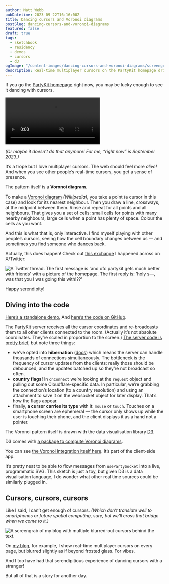 ```yaml
---
author: Matt Webb
pubDatetime: 2023-09-22T16:16:00Z
title: Dancing cursors and Voronoi diagrams
postSlug: dancing-cursors-and-voronoi-diagrams
featured: false
draft: true
tags:
  - sketchbook
  - residency
  - demos
  - cursors
  - d3
ogImage: "/content-images/dancing-cursors-and-voronoi-diagrams/screengrab.png"
description: Real-time multiplayer cursors on the PartyKit homepage drive an interactive Voronoi diagram. Here’s how it works.
---
```


If you go the [PartyKit homepage](https://www.partykit.io) right now, you may be lucky enough to see it dancing with cursors.

<video autoplay muted loop src="/content-images/dancing-cursors-and-voronoi-diagrams/voronoi-cursors.mp4"></video>

_(Or maybe it doesn’t do that anymore! For me, “right now” is September 2023.)_

It’s a trope but I love multiplayer cursors. The web should feel more _alive!_ And when you see other people’s real-time cursors, you get a sense of presence.

The pattern itself is a **Voronoi diagram**.

To make a [Voronoi diagram](https://en.wikipedia.org/wiki/Voronoi_diagram) _(Wikipedia),_ you take a point (a cursor in this case) and look for its nearest neighbour. Then you draw a line, crossways, at the midpoint between them. Rinse and repeat for all points and all neighbours. That gives you a set of cells: small cells for points with many nearby neighbours, large cells when a point has plenty of space. Colour the cells as you want.

And this is what that is, only interactive. I find myself playing with other people’s cursors, seeing how the cell boundary changes between us — and sometimes you find someone who dances back.

Actually, this does happen! Check out [this exchange](https://twitter.com/adam_janis/status/1701703493143409148) I happened across on X/Twitter:

![A Twitter thread. The first message is 'and ofc partykit gets much better with friends' with a picture of the homepage. The first reply is: 'holy s—, was that you I was going this with!??'](/content-images/dancing-cursors-and-voronoi-diagrams/twitter-thread.png)

Happy serendipity!

## Diving into the code

[Here’s a standalone demo.](https://multicursor-sketch.vercel.app) And [here’s the code on GitHub](https://github.com/partykit/sketch-voronoi).

The PartyKit server receives all the cursor coordinates and re-broadcasts them to all other clients connected to the room. (Actually it’s not absolute coordinates. They’re scaled in proportion to the screen.) [The server code is pretty brief](https://github.com/partykit/sketch-voronoi), but note three things:

- we’ve opted into **hibernation** ([docs](https://docs.partykit.io/guides/scaling-partykit-servers-with-hibernation/)) which means the server can handle thousands of connections simultaneously. The bottleneck is the frequency of cursor updates from the clients: really those should be debounced, and the updates batched up so they’re not broadcast so often.
- **country flags!** In `onConnect` we’re looking at the `request` object and pulling out some Cloudflare-specific data. In particular, we’re grabbing the connection’s location (to a country resolution) and using an attachment to save it on the websocket object for later display. That’s how the flags appear.
- finally, **a cursor carries its type** with it: `mouse` or `touch`. Touches on a smartphone screen are ephemeral — the cursor only shows up while the user is touching their phone, and the client displays it as a hand not a pointer.

The Voronoi pattern itself is drawn with the data visualisation library [D3](https://d3js.org).

D3 comes with [a package to compute Voronoi diagrams](https://d3js.org/d3-delaunay).

You can see [the Voronoi integration itself here](https://github.com/partykit/sketch-voronoi/blob/main/src/app/shared-space.tsx). It’s part of the client-side app.

It’s pretty neat to be able to flow messages from `usePartySocket` into a live, programmatic SVG. This sketch is just a toy, but given D3 is a data visualisation language, I do wonder what other real time sources could be similarly plugged in.

## Cursors, cursors, cursors

Like I said, I can’t get enough of cursors. _(Which don’t translate well to smartphones or future spatial computing, sure, but we’ll cross that bridge when we come to it.)_

![A screengrab of my blog with multiple blurred-out cursors behind the text.](/content-images/dancing-cursors-and-voronoi-diagrams/blog-cursors.png)

On [my blog](https://interconnected.org/home/), for example, I show real-time multiplayer cursors on every page, but blurred slightly as if beyond frosted glass. For vibes.

And I too have had that serendipitious experience of dancing cursors with a stranger!

But all of that is a story for another day.
